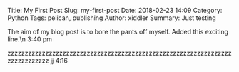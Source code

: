 Title: My First Post
Slug: my-first-post
Date: 2018-02-23 14:09
Category: Python
Tags: pelican, publishing
Author: xiddler
Summary: Just testing

The aim of my blog post is to bore the pants off myself.
Added this exciting line.\n
3:40 pm

zzzzzzzzzzzzzzzzzzzzzzzzzzzzzzzzzzzzzzzzzzzzzzzzzzzzzzzzzzzzzzzzzzzzzzzzzzzzz
jj
4:16
